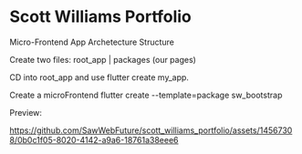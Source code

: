 # Scott Williams Portfolio

Micro-Frontend App Archetecture Structure

Create two files: root_app | packages (our pages)

CD into root_app and use flutter create my_app.

Create a microFrontend
flutter create --template=package sw_bootstrap

Preview:

https://github.com/SawWebFuture/scott_williams_portfolio/assets/14567308/0b0c1f05-8020-4142-a9a6-18761a38eee6

